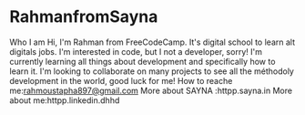 # RahmanfromSayna
Who I am
Hi, I'm Rahman from FreeCodeCamp. It's digital school to learn alt digitals jobs. 
I'm interested in code, but I not a developer, sorry! 
I'm currently learning all things about development and specifically how to learn it. 
I'm looking to collaborate on many projects to see all the méthodoly development in the world, good luck for me! 
How to reache me:rahmoustapha897@gmail.com
More about SAYNA :httpp.sayna.in
More about me:httpp.linkedin.dhhd
